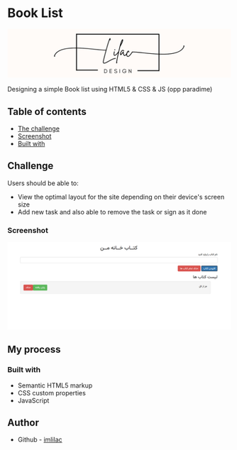 # Book List

![logo](https://github.com/imlilac/Daneshkar-js-hw-4-ToDoList/blob/main/assets/img/banner.jpg)

Designing a simple Book list using HTML5 & CSS & JS (opp paradime)

## Table of contents

-  [The challenge](#the-challenge)
-  [Screenshot](#screenshot)
-  [Built with](#built-with)

## Challenge

Users should be able to:

-  View the optimal layout for the site depending on their device's screen size
-  Add new task and also able to remove the task or sign as it done

### Screenshot

![](https://github.com/imlilac/Book-List/blob/main/Screenshot%202024-08-05%20222625.png)

## My process

### Built with

-  Semantic HTML5 markup
-  CSS custom properties
-  JavaScript

## Author

-  Github - [imlilac](https://github.com/imlilac)
